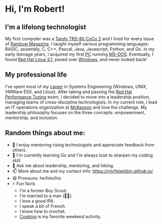 # Hi, I'm Robert!

## I'm a lifelong technologist
My first computer was a [Tandy TRS-80 CoCo 2](https://en.wikipedia.org/wiki/TRS-80_Color_Computer#Color_Computer_2_(1983%E2%80%931986)) and I lived for every issue of [Rainbow Magazine](https://archive.org/details/rainbowmagazine). I taught myself various programming languages: BASIC, assembly, C, C++, Pascal, Java, Javascript, Python, and Go. In my early teenage years, I acquired my first [PC](https://en.wikipedia.org/wiki/Intel_80286) running [MS-DOS](https://en.wikipedia.org/wiki/MS-DOS#MS-DOS_3.x). Eventually, I found [Red Hat Linux 5.1](https://en.wikipedia.org/wiki/Red_Hat_Linux), paved over [Windows](https://en.wikipedia.org/wiki/Windows_98), and never looked back!

## My professional life
I've spent most of my [career](https://rsigler.com/) in Systems Engineering (Windows, UNIX, VMWare ESX, and Linux). After taking and passing the [Red Hat Performance Tuning](https://www.redhat.com/en/services/certification/rhcs-performance-tuning) exam, I decided to move into a leadership position, managing teams of cross-discipline technologists. In my current role, I lead an IT operations organization at [McKesson](https://www.mckesson.com/) and love the challenge. My leadership philosophy focuses on the three concepts: empowerment, mentorship, and inclusion. 

## Random things about me:
- 🤖 I enjoy mentoring rising technologists and appreciate feedback from others.
- 🌱 I'm currently learning Go and I'm always look to sharpen my coding skill.
- 💬 Ask me about leadership, mentoring, and hiking.
- 📫 More about me and my contact info: https://rmrfslashbin.github.io/
- 😄 Pronouns: he/him/his
- ⚡ Fun facts
  - I'm a former Boy Scout.
  - I'm married to a man (🏳️‍🌈).
  - I love a good IPA.
  - I speak a bit of French.
  - I know how to crochet.
  - [Cooking](https://notes.improvisedscience.org/wiki/Main_Page) is my favorite weekend activity.
